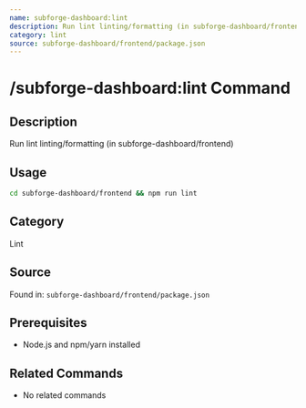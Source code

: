 ```yaml
---
name: subforge-dashboard:lint
description: Run lint linting/formatting (in subforge-dashboard/frontend)
category: lint
source: subforge-dashboard/frontend/package.json
---
```


# /subforge-dashboard:lint Command

## Description
Run lint linting/formatting (in subforge-dashboard/frontend)

## Usage
```bash
cd subforge-dashboard/frontend && npm run lint
```

## Category
Lint

## Source
Found in: `subforge-dashboard/frontend/package.json`

## Prerequisites
- Node.js and npm/yarn installed



## Related Commands
- No related commands
